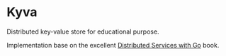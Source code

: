 # Kyva

Distributed key-value store for educational purpose.

Implementation base on the excellent [Distributed Services with Go](https://pragprog.com/titles/tjgo/distributed-services-with-go/) book.
